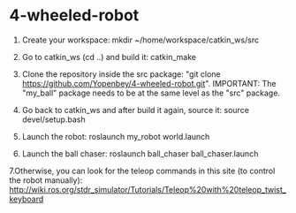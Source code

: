 # 4-wheeled-robot

1. Create your workspace: mkdir ~/home/workspace/catkin_ws/src

2. Go to catkin_ws (cd ..) and build it: catkin_make

3. Clone the repository inside the src package: "git clone https://github.com/Yopenbey/4-wheeled-robot.git". IMPORTANT: The "my_ball" package needs to be at the same level as the "src" package.

4. Go back to catkin_ws and after build it again, source it: source devel/setup.bash

5. Launch the robot: roslaunch my_robot world.launch

6. Launch the ball chaser: roslaunch ball_chaser ball_chaser.launch

7.Otherwise, you can look for the teleop commands in this site (to control the robot manually): http://wiki.ros.org/stdr_simulator/Tutorials/Teleop%20with%20teleop_twist_keyboard

